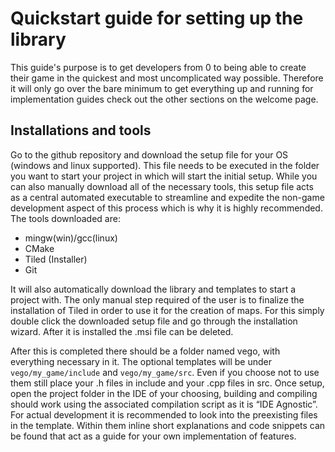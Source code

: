 # Quickstart guide for setting up the library

This guide's purpose is to get developers from 0 to being able to create their game in the quickest and most uncomplicated way possible. Therefore it will only go over the bare minimum to get everything up and running for implementation guides check out the other sections on the welcome page.

## Installations and tools

Go to the github repository and download the setup file for your OS (windows and linux supported). This file needs to be executed in the folder you want to start your project in which will start the initial setup. While you can also manually download all of the necessary tools, this setup file acts as a central automated executable to streamline and expedite the non-game development aspect of this process which is why it is highly recommended.
The tools downloaded are:
- mingw(win)/gcc(linux)
- CMake
- Tiled (Installer)
- Git

It will also automatically download the library and templates to start a project with.
The only manual step required of the user is to finalize the installation of Tiled in order to use it for the creation of maps. For this simply double click the downloaded setup file and go through the installation wizard. After it is installed the .msi file can be deleted.

After this is completed there should be a folder named vego, with everything necessary in it.
The optional templates will be under `vego/my_game/include` and `vego/my_game/src`. Even if you choose not to use them still place your .h files in include and your .cpp files in src. Once setup, open the project folder in the IDE of your choosing, building and compiling should work using the associated compilation script as it is “IDE Agnostic”. For actual development it is recommended to look into the preexisting files in the template. Within them inline short explanations and code snippets can be found that act as a guide for your own implementation of features.


